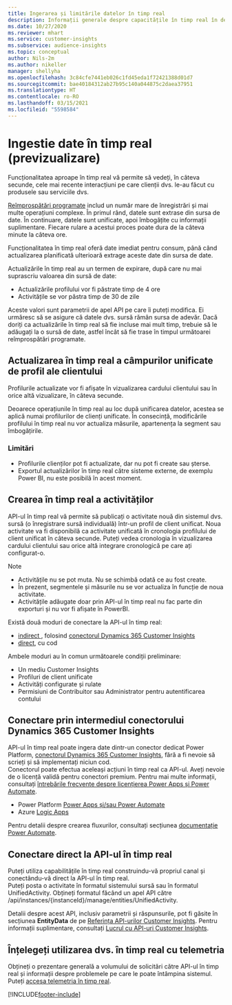 ```yaml
---
title: Ingerarea și limitările datelor în timp real
description: Informații generale despre capacitățile în timp real în detalii despre public.
ms.date: 10/27/2020
ms.reviewer: mhart
ms.service: customer-insights
ms.subservice: audience-insights
ms.topic: conceptual
author: Nils-2m
ms.author: nikeller
manager: shellyha
ms.openlocfilehash: 3c84cfe7441eb026c1fd45eda1f72421388d01d7
ms.sourcegitcommit: bae40184312ab27b95c140a044875c2daea37951
ms.translationtype: HT
ms.contentlocale: ro-RO
ms.lasthandoff: 03/15/2021
ms.locfileid: "5598584"
---
```

# <a name="real-time-data-ingestion-preview"></a>Ingestie date în timp real (previzualizare)

Funcționalitatea aproape în timp real vă permite să vedeți, în câteva secunde, cele mai recente interacțiuni pe care clienții dvs. le-au făcut cu produsele sau serviciile dvs.

[Reîmprospătări programate](system.md#schedule-tab) includ un număr mare de înregistrări și mai multe operațiuni complexe. În primul rând, datele sunt extrase din sursa de date. În continuare, datele sunt unificate, apoi îmbogățite cu informații suplimentare. Fiecare rulare a acestui proces poate dura de la câteva minute la câteva ore.

Funcționalitatea în timp real oferă date imediat pentru consum, până când actualizarea planificată ulterioară extrage aceste date din sursa de date.

Actualizările în timp real au un termen de expirare, după care nu mai suprascriu valoarea din sursă de date:

- Actualizările profilului vor fi păstrate timp de 4 ore
- Activitățile se vor păstra timp de 30 de zile

Aceste valori sunt parametrii de apel API pe care îi puteți modifica. Ei urmăresc să se asigure că datele dvs. sursă rămân sursa de adevăr. Dacă doriți ca actualizările în timp real să fie incluse mai mult timp, trebuie să le adăugați la o sursă de date, astfel încât să fie trase în timpul următoarei reîmprospătări programate.

## <a name="real-time-update-of-the-unified-customer-profile-fields"></a>Actualizarea în timp real a câmpurilor unificate de profil ale clientului

Profilurile actualizate vor fi afișate în vizualizarea cardului clientului sau în orice altă vizualizare, în câteva secunde.

Deoarece operațiunile în timp real au loc după unificarea datelor, acestea se aplică numai profilurilor de clienți unificate. În consecință, modificările profilului în timp real nu vor actualiza măsurile, apartenența la segment sau îmbogățirile.

### <a name="limitations"></a>Limitări

- Profilurile clienților pot fi actualizate, dar nu pot fi create sau șterse.
- Exportul actualizărilor în timp real către sisteme externe, de exemplu Power BI, nu este posibilă în acest moment.

## <a name="real-time-creation-of-activities"></a>Crearea în timp real a activităților

API-ul în timp real vă permite să publicați o activitate nouă din sistemul dvs. sursă (o înregistrare sursă individuală) într-un profil de client unificat. Noua activitate va fi disponibilă ca activitate unificată în cronologia profilului de client unificat în câteva secunde. Puteți vedea cronologia în vizualizarea cardului clientului sau orice altă integrare cronologică pe care ați configurat-o.

> [!NOTE]
>
> - Activitățile nu se pot muta. Nu se schimbă odată ce au fost create.
> - În prezent, segmentele și măsurile nu se vor actualiza în funcție de noua activitate.
> - Activitățile adăugate doar prin API-ul în timp real nu fac parte din exporturi și nu vor fi afișate în PowerBI.

Există două moduri de conectare la API-ul în timp real:

- [indirect ](#connect-via-the-dynamics-365-customer-insights-connector), folosind [conectorul Dynamics 365 Customer Insights](/connectors/customerinsights/)
- [direct](#connect-directly-to-the-real-time-api), cu cod

Ambele moduri au în comun următoarele condiții preliminare:

- Un mediu Customer Insights
- Profiluri de client unificate
- Activități configurate și rulate
- Permisiuni de Contribuitor sau Administrator pentru autentificarea contului

## <a name="connect-via-the-dynamics-365-customer-insights-connector"></a>Conectare prin intermediul conectorului Dynamics 365 Customer Insights

API-ul în timp real poate ingera date dintr-un conector dedicat Power Platform, [conectorul Dynamics 365 Customer Insights](/connectors/customerinsights/), fără a fi nevoie să scrieți și să implementați niciun cod.    
Conectorul poate efectua aceleași acțiuni în timp real ca API-ul. Aveți nevoie de o licență validă pentru conectori premium. Pentru mai multe informații, consultați [întrebările frecvente despre licențierea Power Apps și Power Automate](/power-platform/admin/powerapps-flow-licensing-faq).

- Power Platform [Power Apps și/sau Power Automate](/connectors/)
- Azure [Logic Apps](/azure/connectors/apis-list)

Pentru detalii despre crearea fluxurilor, consultați secțiunea [documentație Power Automate](/power-automate/).

## <a name="connect-directly-to-the-real-time-api"></a>Conectare direct la API-ul în timp real

Puteți utiliza capabilitățile în timp real construindu-vă propriul canal și conectându-vă direct la API-ul în timp real.    
Puteți posta o activitate în formatul sistemului sursă sau în formatul UnifiedActivity. Obțineți formatul făcând un apel API către /api/instances/{instanceId}/manage/entities/UnifiedActivity.

Detalii despre acest API, inclusiv parametrii și răspunsurile, pot fi găsite în secțiunea **EntityData** de pe [Referința API-urilor Customer Insights](https://developer.ci.ai.dynamics.com/api-details#api=CustomerInsights). Pentru informații suplimentare, consultați [Lucrul cu API-uri Customer Insights](apis.md).

## <a name="understand-your-real-time-usage-with-telemetry"></a>Înțelegeți utilizarea dvs. în timp real cu telemetria

Obțineți o prezentare generală a volumului de solicitări către API-ul în timp real și informații despre problemele pe care le poate întâmpina sistemul. Puteți [accesa telemetria în timp real](system.md#api-usage-tab). 


[!INCLUDE[footer-include](../includes/footer-banner.md)]
